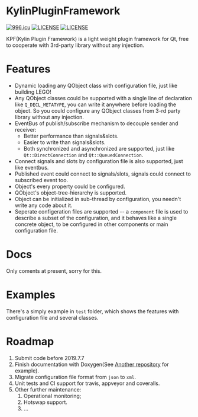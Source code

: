 # KylinPluginFramework
[![996.icu](https://img.shields.io/badge/link-996.icu-red.svg)](https://996.icu)
[![LICENSE](https://img.shields.io/badge/license-MPL-green.svg)](https://www.mozilla.org/en-US/MPL/)
[![LICENSE](https://img.shields.io/badge/license-Anti%20996-blue.svg)](https://github.com/996icu/996.ICU/blob/master/LICENSE)

KPF(Kylin Plugin Framework) is a light weight plugin framework for Qt, free to cooperate with 3rd-party library without any injection.

# Features
- Dynamic loading any QObject class with configuration file, just like building LEGO!
- Any QObject classes could be supported with a single line of declaration like `Q_DECL_METATYPE`, you can write it anywhere before loading the object. So you could configure any QObject classes from 3-rd party library without any injection.
- EventBus of publish/subscribe mechanism to decouple sender and receiver:
  - Better performance than signals&slots.
  - Easier to write than signals&slots.
  - Both synchronized and asynchronized are supported, just like `Qt::DirectConnection` and `Qt::QueuedConnection`.
- Connect signals and slots by configuration file is also supported, just like eventbus.
- Published event could connect to signals/slots, signals could connect to subscribed event too.
- Object's every property could be configured.
- QObject's object-tree-hierarchy is supported.
- Object can be initialized in sub-thread by configuration, you needn't write any code about it.
- Seperate configeration files are supported -- a `component` file is used to describe a subset of the configuration, and it behaves like a single concrete object, to be configured in other components or main configuration file.

# Docs
Only coments at present, sorry for this.

# Examples
There's a simply example in `test` folder, which shows the features with configuration file and several classes.

# Roadmap
1. Submit code before 2019.7.7
2. Finish documentation with Doxygen(See [Another repository](https://zgblkylin.github.io/Cpp-Utilities/) for example).
3. Migrate configuration file format from `json` to `xml`.
4. Unit tests and CI support for travis, appveyor and coveralls.
5. Other further maintenance:
   1. Operational monitoring; 
   2. Hotswap support.
   3. ...
